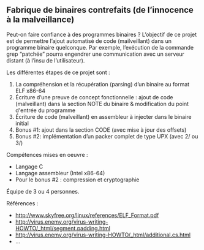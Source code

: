 ## Fabrique de binaires contrefaits (de l’innocence à la malveillance)

Peut-on faire confiance à des programmes binaires ? L’objectif de ce projet est de permettre l’ajout automatisé de code (mailveillant) dans un programme binaire quelconque. Par exemple, l’exécution de la commande grep “patchée” pourra engendrer une communication avec un serveur distant (à l’insu de l’utilisateur). 

Les différentes étapes de ce projet sont :

1. La compréhension et la récupération (parsing) d’un binaire au format ELF x86-64
1. Écriture d’une preuve de concept fonctionnelle : ajout de code (malveillant) dans la section NOTE du binaire & modification du point d'entrée du programme
1. Écriture de code (malveillant) en assembleur à injecter dans le binaire initial
1. Bonus #1: ajout dans la section CODE (avec mise à jour des offsets)
1. Bonus #2: implémentation d’un packer complet de type UPX (avec 2/ ou 3/)

Compétences mises en oeuvre :

* Langage C
* Langage assembleur (Intel x86-64)
* Pour le bonus #2 : compression et cryptographie

Équipe de 3 ou 4 personnes.

Références : 
* http://www.skyfree.org/linux/references/ELF_Format.pdf
* http://virus.enemy.org/virus-writing-HOWTO/_html/segment.padding.html
* http://virus.enemy.org/virus-writing-HOWTO/_html/additional.cs.html
* ...
